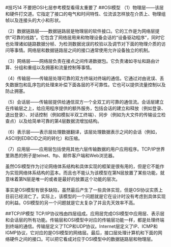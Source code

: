 #技巧14 不要把OSI七层参考模型看得太重要了
##OSI模型
（1）物理层——该层和硬件打交道。它指定了接口的电气和时间特性、位流该怎样放在介质上、物理组帧以及连接头的大小和形状。

（2）数据链路层——数据链路层是物理层的软件接口。它的工作是为网络层提供“可靠的线路”。它包含了网络层用来和物理设备会话的“设备驱动程序”，同时它也处理诸如链路数据分帧、为检测数据讹误的校验以及调节对下面的物理介质的访问等事情。网络层和数据链路层之间的接口通常使用允许设备独立的机制。

（3）网络层——网络层负责在接点之间传递数据包。它负责诸如寻址和路由计算、分组和重组以及拥塞和流量控制等事情。

（4）传输层——传输层处理可靠的双方终端对终端的通信。它通过对由讹误、丢失数据包和乱序包的处理来补偿下面各层的不可靠性。它也可以提供流量控制以及防止拥塞。

（5）会话层——传输层提供给通信双方一个全双工的可靠的通信流。会话层建立在传输层之上，给应用程序提供的额外服务，包括会话的建立和释放（例如登录、退出登录）、对话控制（例如模拟半双工终端）、同步（例如为大文件的传输设立检查点）以及给简单可靠的第4层数据流增加结构。

（6）表示层——表示层处理数据翻译，该层处理数据表示之间的会话（例如，ASCII到EDBCID之间的转化）和压缩。

（7）应用层——应用层包括使用其他六层传输数据的用户应用程序。TCP/IP世界里熟悉的例子是telnet、ftp、邮件客户端和Web浏览器。

虽然OSI模型作为讨论网络体系结构和具体实现的框架是很有用的，但是它不能作为实现网络体系结构的蓝本。而且也不能认为该模型在第N层放置了某些功能，就意味着第N层是唯一的或者是最好的放置这个功能的层次。

事实是OSI模型有很多缺陷，虽然最后产生了一些具体实现，但是OSI协议实质上目前已经消亡了。实际上，该模型的一个问题就是它在设计时没有考虑到具体实现的利益。OSI模型的另一个问题就是它太复杂了并且先天效率不高。

##TCP/IP模型
TCP/IP协议栈由四层组成。应用层完成OSI模型中应用层、表示层和会话层的所有功能。传输层和OSI模型中对应的传输层功能一样，都是处理终端到终端的通信。传输层定义了TCP和UDP协议。Internet层定义了IP、ICMP和IGMP协议，它对应的是OSI模型的网络层。最后，接口层处理计算机和下面的网络硬件之间的接口。可以把它看成对应于OSI模型中的数据链路层和物理层。